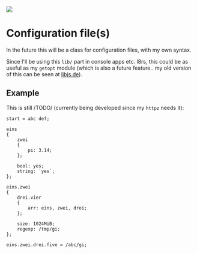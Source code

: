 <img src="https://kekse.biz/github.php?draw&text=`Configuration`&override=github:v4" />

# Configuration file(s)
In the future this will be a class for configuration files, with my own syntax.

Since I'll be using this `lib/` part in console apps etc. l8rs, this could
be as useful as my `getopt` module (which is also a future feature.. my old
version of this can be seen at [libjs.de](https://libjs.de/)).

## Example
This is still /TODO/ (currently being developed since my `httpz` needs it):

```
start = abc def;

eins
{
	zwei
	{
		pi: 3.14;
	};

    bool: yes;
    string: `yes`;
};

eins.zwei
{
	drei.vier
	{
        arr: eins, zwei, drei;
	};

    size: 1024MiB;
    regexp: /tmp/gi;
};

eins.zwei.drei.five = /abc/gi;
```

